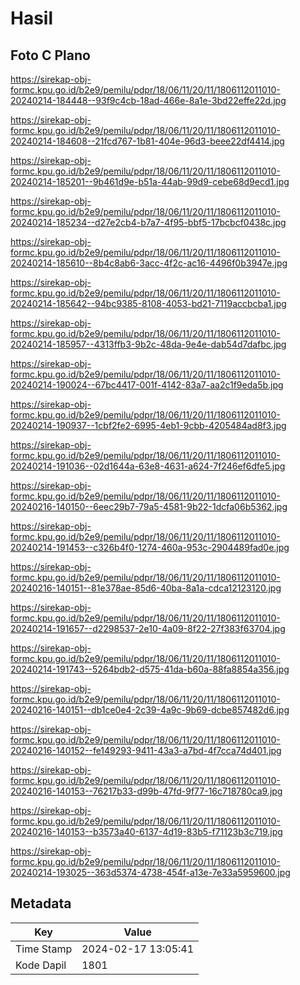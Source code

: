 # Hasil

## Foto C Plano

https://sirekap-obj-formc.kpu.go.id/b2e9/pemilu/pdpr/18/06/11/20/11/1806112011010-20240214-184448--93f9c4cb-18ad-466e-8a1e-3bd22effe22d.jpg

https://sirekap-obj-formc.kpu.go.id/b2e9/pemilu/pdpr/18/06/11/20/11/1806112011010-20240214-184608--21fcd767-1b81-404e-96d3-beee22df4414.jpg

https://sirekap-obj-formc.kpu.go.id/b2e9/pemilu/pdpr/18/06/11/20/11/1806112011010-20240214-185201--9b461d9e-b51a-44ab-99d9-cebe68d9ecd1.jpg

https://sirekap-obj-formc.kpu.go.id/b2e9/pemilu/pdpr/18/06/11/20/11/1806112011010-20240214-185234--d27e2cb4-b7a7-4f95-bbf5-17bcbcf0438c.jpg

https://sirekap-obj-formc.kpu.go.id/b2e9/pemilu/pdpr/18/06/11/20/11/1806112011010-20240214-185610--8b4c8ab6-3acc-4f2c-ac16-4496f0b3947e.jpg

https://sirekap-obj-formc.kpu.go.id/b2e9/pemilu/pdpr/18/06/11/20/11/1806112011010-20240214-185642--94bc9385-8108-4053-bd21-7119accbcba1.jpg

https://sirekap-obj-formc.kpu.go.id/b2e9/pemilu/pdpr/18/06/11/20/11/1806112011010-20240214-185957--4313ffb3-9b2c-48da-9e4e-dab54d7dafbc.jpg

https://sirekap-obj-formc.kpu.go.id/b2e9/pemilu/pdpr/18/06/11/20/11/1806112011010-20240214-190024--67bc4417-001f-4142-83a7-aa2c1f9eda5b.jpg

https://sirekap-obj-formc.kpu.go.id/b2e9/pemilu/pdpr/18/06/11/20/11/1806112011010-20240214-190937--1cbf2fe2-6995-4eb1-9cbb-4205484ad8f3.jpg

https://sirekap-obj-formc.kpu.go.id/b2e9/pemilu/pdpr/18/06/11/20/11/1806112011010-20240214-191036--02d1644a-63e8-4631-a624-7f246ef6dfe5.jpg

https://sirekap-obj-formc.kpu.go.id/b2e9/pemilu/pdpr/18/06/11/20/11/1806112011010-20240216-140150--6eec29b7-79a5-4581-9b22-1dcfa06b5362.jpg

https://sirekap-obj-formc.kpu.go.id/b2e9/pemilu/pdpr/18/06/11/20/11/1806112011010-20240214-191453--c326b4f0-1274-460a-953c-2904489fad0e.jpg

https://sirekap-obj-formc.kpu.go.id/b2e9/pemilu/pdpr/18/06/11/20/11/1806112011010-20240216-140151--81e378ae-85d6-40ba-8a1a-cdca12123120.jpg

https://sirekap-obj-formc.kpu.go.id/b2e9/pemilu/pdpr/18/06/11/20/11/1806112011010-20240214-191657--d2298537-2e10-4a09-8f22-27f383f63704.jpg

https://sirekap-obj-formc.kpu.go.id/b2e9/pemilu/pdpr/18/06/11/20/11/1806112011010-20240214-191743--5264bdb2-d575-41da-b60a-88fa8854a356.jpg

https://sirekap-obj-formc.kpu.go.id/b2e9/pemilu/pdpr/18/06/11/20/11/1806112011010-20240216-140151--db1ce0e4-2c39-4a9c-9b69-dcbe857482d6.jpg

https://sirekap-obj-formc.kpu.go.id/b2e9/pemilu/pdpr/18/06/11/20/11/1806112011010-20240216-140152--fe149293-9411-43a3-a7bd-4f7cca74d401.jpg

https://sirekap-obj-formc.kpu.go.id/b2e9/pemilu/pdpr/18/06/11/20/11/1806112011010-20240216-140153--76217b33-d99b-47fd-9f77-16c718780ca9.jpg

https://sirekap-obj-formc.kpu.go.id/b2e9/pemilu/pdpr/18/06/11/20/11/1806112011010-20240216-140153--b3573a40-6137-4d19-83b5-f71123b3c719.jpg

https://sirekap-obj-formc.kpu.go.id/b2e9/pemilu/pdpr/18/06/11/20/11/1806112011010-20240214-193025--363d5374-4738-454f-a13e-7e33a5959600.jpg


## Metadata

| Key        | Value               |
| ---------- | ------------------- |
| Time Stamp | 2024-02-17 13:05:41 |
| Kode Dapil | 1801                |



